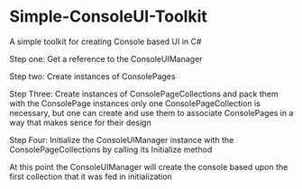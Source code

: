 # Simple-ConsoleUI-Toolkit
A simple toolkit for creating Console based UI in C#

Step one: Get a reference to the ConsoleUIManager

Step two: Create instances of ConsolePages

Step Three: Create instances of ConsolePageCollections and pack them with the ConsolePage instances
only one ConsolePageCollection is necessary, but one can create and use them to associate ConsolePages in a way that makes sence for their design

Step Four: Initialize the ConsoleUIManager instance with the ConsolePageCollections by calling its Initialize method

At this point the ConsoleUIManager will create the console based upon the first collection that it was fed in initialization
